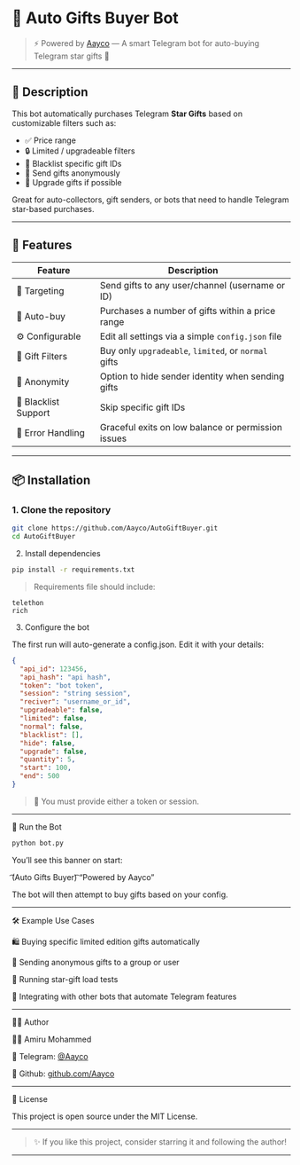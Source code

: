# 🎁 Auto Gifts Buyer Bot

> ⚡ Powered by [Aayco](https://t.me/Aayco) — A smart Telegram bot for auto-buying Telegram star gifts 🎉

---

## 📌 Description

This bot automatically purchases Telegram **Star Gifts** based on customizable filters such as:

- ✅ Price range
- 🔒 Limited / upgradeable filters
- 🚫 Blacklist specific gift IDs
- 👻 Send gifts anonymously
- 🔁 Upgrade gifts if possible

Great for auto-collectors, gift senders, or bots that need to handle Telegram star-based purchases.

---

## 🧰 Features

| Feature                | Description                                                 |
|------------------------|-------------------------------------------------------------|
| 🎯 Targeting           | Send gifts to any user/channel (username or ID)             |
| 🛒 Auto-buy            | Purchases a number of gifts within a price range            |
| ⚙️ Configurable        | Edit all settings via a simple `config.json` file           |
| 🧩 Gift Filters        | Buy only `upgradeable`, `limited`, or `normal` gifts        |
| 👤 Anonymity           | Option to hide sender identity when sending gifts           |
| 🧱 Blacklist Support   | Skip specific gift IDs                                       |
| 🚨 Error Handling      | Graceful exits on low balance or permission issues          |

---

## 📦 Installation

### 1. Clone the repository

```bash
git clone https://github.com/Aayco/AutoGiftBuyer.git
cd AutoGiftBuyer
```

2. Install dependencies

```bash
pip install -r requirements.txt
```

> Requirements file should include:
```modules
telethon
rich
```



3. Configure the bot

The first run will auto-generate a config.json. Edit it with your details:

```json
{
  "api_id": 123456,
  "api_hash": "api hash",
  "token": "bot token",
  "session": "string session",
  "reciver": "username_or_id",
  "upgradeable": false,
  "limited": false,
  "normal": false,
  "blacklist": [],
  "hide": false,
  "upgrade": false,
  "quantity": 5,
  "start": 100,
  "end": 500
}
```

> 🔐 You must provide either a token or session.

---

🚀 Run the Bot

```bash
python bot.py
```

You’ll see this banner on start:

͡(Auto Gifts Buyer)͡
“Powered by Aayco”

The bot will then attempt to buy gifts based on your config.


---

🛠 Example Use Cases

🛍 Buying specific limited edition gifts automatically

🎉 Sending anonymous gifts to a group or user

🧪 Running star-gift load tests

🤖 Integrating with other bots that automate Telegram features



---

🧑‍💻 Author

👨‍💻 Amiru Mohammed

💬 Telegram: [@Aayco](https://t.me/Aayco)

🧠 Github: [github.com/Aayco](github.com/Aayco)



---

📄 License

This project is open source under the MIT License.


---

> ✨ If you like this project, consider starring it and following the author!



---
